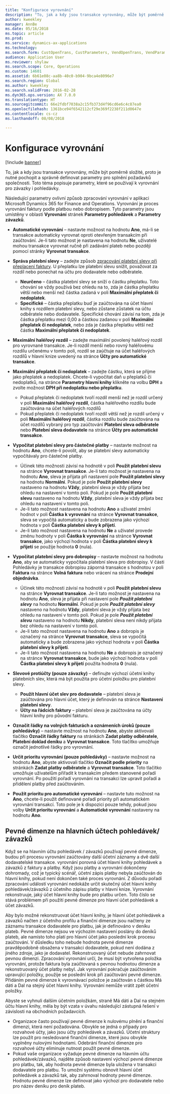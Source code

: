 ```yaml
---
title: "Konfigurace vyrovnání"
description: "To, jak a kdy jsou transakce vyrovnány, může být poměrně složité, proto je nutné pochopit a správně definovat parametry pro splnění požadavků společnosti. Toto téma popisuje parametry, které se používají k vyrovnání pro závazky i pohledávky."
author: kweekley
manager: AnnBe
ms.date: 05/16/2018
ms.topic: article
ms.prod: 
ms.service: dynamics-ax-applications
ms.technology: 
ms.search.form: CustOpenTrans, CustParameters, VendOpenTrans, VendParameters
audience: Application User
ms.reviewer: shylaw
ms.search.scope: Core, Operations
ms.custom: 14601
ms.assetid: 6b61e08c-aa8b-40c0-b904-9bca4e8096e7
ms.search.region: Global
ms.author: kweekley
ms.search.validFrom: 2016-02-28
ms.dyn365.ops.version: AX 7.0.0
ms.translationtype: HT
ms.sourcegitcommit: 66e2fdbf7038a2c15fb373d4f96cd6e6c4c87ea0
ms.openlocfilehash: 1361bce94f6542112cf29e369f2238f211d0647e
ms.contentlocale: cs-cz
ms.lasthandoff: 08/08/2018

---
```


# <a name="configure-settlement"></a>Konfigurace vyrovnání

[!include [banner](../includes/banner.md)]

To, jak a kdy jsou transakce vyrovnány, může být poměrně složité, proto je nutné pochopit a správně definovat parametry pro splnění požadavků společnosti. Toto téma popisuje parametry, které se používají k vyrovnání pro závazky i pohledávky. 

Následující parametry ovlivní způsob zpracování vyrovnání v aplikaci Microsoft Dynamics 365 for Finance and Operations. Vyrovnání je proces vyrovnání faktury podle platbou nebo dobropisem. Tyto parametry jsou umístěny v oblasti **Vyrovnání** stránek **Parametry pohledávek** a **Parametry závazků**.

- **Automatické vyrovnání** – nastavte možnost na hodnotu **Ano**, má-li se transakce automaticky vyrovnat oproti otevřeným transakcím při zaúčtování. Je-li tato možnost je nastavena na hodnotu **Ne**, uživatelé mohou transakce vyrovnat ručně při zadávání plateb nebo později pomocí stránky **Vyrovnat transakce**.
- **Správa platební slevy** – zadejte způsob [zpracování platební slevy při přeplacení faktury](cash-discount-handling-overpayments.md). U přeplatku lze platební slevu snížit, považovat za rozdíl nebo ponechat na účtu pro dodavatele nebo odběratele.
  -   **Neurčeno** – částka platební slevy se sníží o částku přeplatku. Toto chování se vždy používá bez ohledu na to, zda je částka přeplatku větší nebo menší než částka zadaná v poli **Maximální přeplatek či nedoplatek**.
  -   **Specifické** – částka přeplatku buď je zaúčtována na účet hlavní knihy s rozdílem platební slevy, nebo zůstane zůstatek na účtu odběratele nebo dodavatele. Specifické chování závisí na tom, zda je částka přeplatku mezi 0,00 a částkou zadanou v poli **Maximální přeplatek či nedoplatek**, nebo zda je částka přeplatku větší než částka **Maximální přeplatek či nedoplatek**.
- **Maximální haléřový rozdíl** – zadejte maximální povolený haléřový rozdíl pro vyrovnané transakce. Je-li rozdíl menší nebo rovný haléřovému rozdílu určenému v tomto poli, rozdíl se zaúčtuje na účet haléřových rozdílů v hlavní knize uvedený na stránce **Účty pro automatické transakce**.
- **Maximální přeplatek či nedoplatek** – zadejte částku, která se přijme jako přeplatek a nedoplatek. Chcete-li vypočítat daň u přeplatků či nedoplatků, na stránce **Parametry hlavní knihy** klikněte na volbu **DPH** a zvolte možnost **DPH při nedoplatku nebo přeplatku**.
  -   Pokud přeplatek či nedoplatek tvoří rozdíl menší než je rozdíl určený v poli **Maximální haléřový rozdíl**, částka haléřového rozdílu bude zaúčtována na účet haléřových rozdílů
  -   Pokud přeplatek či nedoplatek tvoří rozdíl větší než je rozdíl určený v poli **Maximální haléřový rozdíl**, částka rozdílu bude zaúčtována na účet rozdílů vybraný pro typ zaúčtování **Platební sleva odběratele** nebo **Platební sleva dodavatele** na stránce **Účty pro automatické transakce**.
- **Vypočítat platební slevy pro částečné platby** – nastavte možnost na hodnotu **Ano**, chcete-li povolit, aby se platební slevy automaticky vypočítávaly pro částečné platby.
  -   Účinek této možnosti závisí na hodnotě v poli **Použít platební slevu** na stránce **Vyrovnat transakce**. Je-li tato možnost je nastavena na hodnotu **Ano**, sleva je přijata při nastavení pole **Použít platební slevy** na hodnotu **Normální**. Pokud je pole **Použít platební slevy** nastaveno na hodnotu **Vždy**, platební sleva je vždy přijata bez ohledu na nastavení v tomto poli. Pokud je pole **Použít platební slevu** nastaveno na hodnotu **Vždy**, platební sleva je vždy přijata bez ohledu na nastavení v tomto poli.
  -   Je-li tato možnost nastavena na hodnotu **Ano** a uživatel změní hodnot v poli **Částka k vyrovnání** na stránce **Vyrovnat transakce**, sleva se vypočítá automaticky a bude zobrazena jako výchozí hodnota v poli **Částka platební slevy k přijetí**.
  -   Je-li tato možnost nastavena na hodnotu **Ne** a uživatel provede změnu hodnoty v poli **Částka k vyrovnání** na stránce **Vyrovnat transakce**, jako výchozí hodnota v poli **Částka platební slevy k přijetí** se použije hodnota **0** (nula).
- **Vypočítat platební slevy pro dobropisy** – nastavte možnost na hodnotu **Ano**, aby se automaticky vypočítala platební sleva pro dobropisy. V části Pohledávky je transakce dobropisu záporná transakce s hodnotou v poli **Faktura** na stránce **Volná faktura** nebo vrácení na stránce **Prodejní objednávka**.
  - Účinek této možnosti závisí na hodnotě v poli <strong>Použít platební slevu</strong> na stránce <strong>Vyrovnat transakce</strong>. Je-li tato možnost je nastavena na hodnotu <strong>Ano</strong>, sleva je přijata při nastavení pole *<strong><em>Použít platební slevy</em></strong>* na hodnotu <strong>Normální</strong>. Pokud je pole *<strong><em>Použít platební slevy</em></strong>* nastaveno na hodnotu <strong>Vždy</strong>, platební sleva je vždy přijata bez ohledu na nastavení v tomto poli. Pokud je pole *<strong><em>Použít platební slevu</em></strong>* nastaveno na hodnotu <strong>Nikdy</strong>, platební sleva není nikdy přijata bez ohledu na nastavení v tomto poli.
  - Je-li tato možnost nastavena na hodnotu **Ano** a dobropis je označený na stránce **Vyrovnat transakce**, sleva se vypočítá automaticky a bude zobrazena jako výchozí hodnota v poli **Částka platební slevy k přijetí**.
  - Je-li tato možnost nastavena na hodnotu **Ne** a dobropis je označený na stránce **Vyrovnat transakce**, bude jako výchozí hodnota v poli **Částka platební slevy k přijetí** použita hodnota **0** (nula).

- **Slevové protiúčty (pouze závazky)** – definujte výchozí účetní knihy platebních slev, která má být použita pro účetní položku pro platební slevy.
  -   **Použít hlavní účet slev pro dodavatele** – platební sleva je zaúčtována pro hlavní účet, který je definován na stránce **Nastavení platební slevy**.
  -   **Účty na řádcích faktury** – platební sleva je zaúčtována na účty hlavní knihy pro původní fakturu.
- **Označit řádky na volných fakturách a oznámeních úroků (pouze pohledávky)** – nastavte možnost na hodnotu **Ano**, abyste aktivovali tlačítko **Označit řádky faktury** na stránkách **Zadat platby odběratele**, **Platební doklad deníku** a **Vyrovnat transakce**. Toto tlačítko umožňuje označit jednotlivé řádky pro vyrovnání.
- **Určit prioritu vyrovnání (pouze pohledávky)** – nastavte možnost na hodnotu **Ano**, abyste aktivovali tlačítko **Označit podle priority** na stránkách **Zadat platby odběratele** a **Vyrovnat transakce**. Toto tlačítko umožňuje uživatelům přiřadit k transakcím předem stanovené pořadí vyrovnání.  Po použití pořadí vyrovnání na transakci lze upravit pořadí a přidělení platby před zaúčtováním.
- **Použít prioritu pro automatické vyrovnání** – nastavte tuto možnost na **Ano**, chcete-li použít definované pořadí priority při automatickém vyrovnání transakcí. Toto pole je k dispozici pouze tehdy, pokud jsou volby **Určit prioritu vyrovnání** a **Automatické vyrovnání** nastaveny na hodnotu **Ano**.

## <a name="fixed-dimensions-on-accounts-receivableaccounts-payable-main-accounts"></a>Pevné dimenze na hlavních účtech pohledávek/ závazků

Když se na hlavním účtu pohledávek / závazků používají pevné dimenze, budou při procesu vyrovnání zaúčtovány další účetní záznamy a dvě další dodavatelské transakce. vyrovnání porovná účet hlavní knihy pohledávek a závazků z faktury a platby.  Když jsou platby a vyrovnání dokončeny dohromady, což je typický scénář, účetní zápis platby nebyla zaúčtován do hlavní knihy, pokud není dokončen také proces vyrovnání. Z důvodu pořadí zpracování událostí vyrovnání nedokáže určit skutečný účet hlavní knihy pohledávek/závazků z účetního zápisu platby v hlavní knize. Vyrovnání rekonstruuje, jaký účet hlavní knihy bude pro platbu určen. Toto číslo se stává problémem při použití pevné dimenze pro hlavní účet pohledávek a účet závazků.

Aby bylo možné rekonstruovat účet hlavní knihy, je hlavní účet pohledávek a závazků načten z účetního profilu a finanční dimenze jsou načteny ze záznamu transakce dodavatele pro platbu, jak je definováno v deníku plateb. Pevné dimenze nejsou ve výchozím nastavení poslány do deníků plateb, ale namísto toho platí pro hlavní účet jako poslední krok procesu zaúčtování. V důsledku toho nebude hodnota pevné dimenze pravděpodobně obsažena v transakci dodavatele, pokud není dodána z jiného zdroje, jako je dodavatel. Rekonstruovaný účet nebude zahrnovat pevnou dimenzi. Zpracování vyrovnání určí, že musí být vytvořena položka vyrovnání, protože faktura byla zaúčtovaná s pevnou hodnotou dimenze a rekonstruovaný účet platby nebyl.  Jak vyrovnání pokračuje zaúčtováním upravující položky, použije se poslední krok při zaúčtování pevné dimenze. Přidáním pevné dimenze k vyrovnávací položce je zaúčtován s částkou Má dáti a Dal na stejný účet hlavní knihy. Vyrovnání nemůže vrátit zpět účetní položky.

Abyste se vyhnuli dalším účetním položkám, straně Má dáti a Dal na stejném účtu hlavní knihy, měla by být vzata v úvahu následující zástupná řešení v závislosti na obchodních požadavcích. 

-   Organizace často používají pevné dimenze k nulovému plnění a finanční dimenzi, která není požadována. Obvykle se jedná o případy pro rozvahové účty, jako jsou účty pohledávek a závazků. Účetní struktury lze použít pro nesledované finanční dimenze, které jsou obvykle vyplněny nulovými hodnotami.  Odebrání finanční dimenze pro rozvahové účty eliminuje nutnost použít pevné dimenze.
-   Pokud vaše organizace vyžaduje pevné dimenze na hlavním účtu pohledávek/závazků, najděte způsob nastavení výchozí pevné dimenze pro platbu, tak, aby hodnota pevné dimenze byla uložena v transakci dodavatele pro platbu. To umožní systému obnovit hlavní účet pohledávek a závazků tak, aby zahrnoval hodnoty pevné dimenze. Hodnotu pevné dimenze lze definovat jako výchozí pro dodavatele nebo pro název deníku pro deník plateb.

